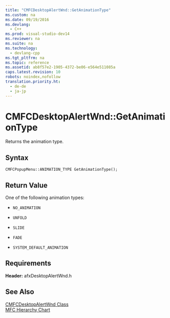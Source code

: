 ```yaml
---
title: "CMFCDesktopAlertWnd::GetAnimationType"
ms.custom: na
ms.date: 09/19/2016
ms.devlang: 
  - C++
ms.prod: visual-studio-dev14
ms.reviewer: na
ms.suite: na
ms.technology: 
  - devlang-cpp
ms.tgt_pltfrm: na
ms.topic: reference
ms.assetid: ab8f57e2-1905-4372-be06-e564e511085a
caps.latest.revision: 10
robots: noindex,nofollow
translation.priority.ht: 
  - de-de
  - ja-jp
---
```

# CMFCDesktopAlertWnd::GetAnimationType
Returns the animation type.  
  
## Syntax  
  
```  
CMFCPopupMenu::ANIMATION_TYPE GetAnimationType();  
```  
  
## Return Value  
 One of the following animation types:  
  
-   `NO_ANIMATION`  
  
-   `UNFOLD`  
  
-   `SLIDE`  
  
-   `FADE`  
  
-   `SYSTEM_DEFAULT_ANIMATION`  
  
## Requirements  
 **Header:** afxDesktopAlertWnd.h  
  
## See Also  
 [CMFCDesktopAlertWnd Class](../vs140/CMFCDesktopAlertWnd-Class.md)   
 [MFC Hierarchy Chart](../vs140/Hierarchy-Chart.md)